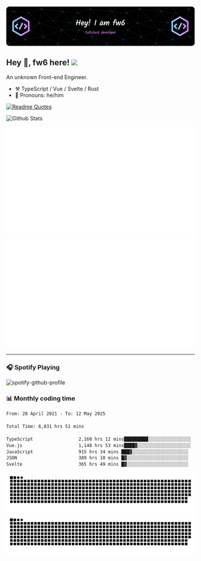![Header](github-header-image.png)

## Hey 👋, fw6 here! <img src="https://github.githubassets.com/images/mona-whisper.gif" height="24" />


An unknown Front-end Engineer.

-   :hammer_and_pick: TypeScript / Vue / Svelte / Rust
-   :man: Pronouns: he/him


[![Readme Quotes](https://quotes-github-readme.vercel.app/api?type=horizontal&theme=algolia)](https://github.com/piyushsuthar/github-readme-quotes)



![Github Stats](https://github-readme-stats.vercel.app/api?username=fw6&bg_color=30,e96443,904e95&title_color=fff&text_color=fff)

![](https://raw.githubusercontent.com/fw6/github-stats-transparent/output/generated/overview.svg)
![](https://raw.githubusercontent.com/fw6/github-stats-transparent/output/generated/languages.svg)


---

### 🎧 Spotify Playing

<!-- ![spotify-github-profile](/img/default.svg) -->

![spotify-github-profile](https://spotify-github-profile.vercel.app/api/view.svg?uid=r6wn4hdvypv0lkzyrj0e0pjct&cover_image=true&theme=default&show_offline=true&background_color=9a10ad&interchange=true&bar_color_cover=true)



### :bar_chart: Monthly coding time 

<!--START_SECTION:waka-->

```txt
From: 28 April 2021 - To: 12 May 2025

Total Time: 6,031 hrs 51 mins

TypeScript                 2,160 hrs 12 mins█████████░░░░░░░░░░░░░░░░   35.81 %
Vue.js                     1,148 hrs 53 mins████▓░░░░░░░░░░░░░░░░░░░░   19.05 %
JavaScript                 915 hrs 34 mins ███▓░░░░░░░░░░░░░░░░░░░░░   15.18 %
JSON                       389 hrs 10 mins █▓░░░░░░░░░░░░░░░░░░░░░░░   06.45 %
Svelte                     365 hrs 49 mins █▓░░░░░░░░░░░░░░░░░░░░░░░   06.06 %
```

<!--END_SECTION:waka-->




![github contribution grid snake animation](https://raw.githubusercontent.com/platane/platane/output/github-contribution-grid-snake-dark.svg#gh-dark-mode-only)![github contribution grid snake animation](https://raw.githubusercontent.com/platane/platane/output/github-contribution-grid-snake.svg#gh-light-mode-only)

